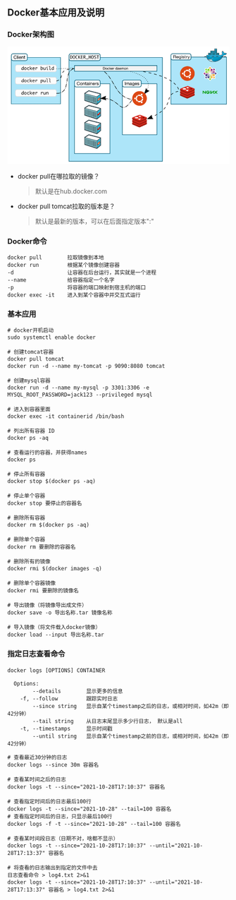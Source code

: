 ## Docker基本应用及说明

### Docker架构图
![docker架构设计](../resource/docker/docker-docker架构设计.png)
* docker pull在哪拉取的镜像？
    > 默认是在hub.docker.com
* docker pull tomcat拉取的版本是？
    > 默认是最新的版本，可以在后面指定版本":"

### Docker命令
```shell
docker pull        拉取镜像到本地
docker run         根据某个镜像创建容器
-d                 让容器在后台运行，其实就是一个进程
--name             给容器指定一个名字
-p                 将容器的端口映射到宿主机的端口
docker exec -it    进入到某个容器中并交互式运行
```

### 基本应用
```shell
# docker开机启动
sudo systemctl enable docker

# 创建tomcat容器
docker pull tomcat
docker run -d --name my-tomcat -p 9090:8080 tomcat

# 创建mysql容器
docker run -d --name my-mysql -p 3301:3306 -e MYSQL_ROOT_PASSWORD=jack123 --privileged mysql
	
# 进入到容器里面
docker exec -it containerid /bin/bash

# 列出所有容器 ID
docker ps -aq

# 查看运行的容器，并获得names
docker ps 

# 停止所有容器
docker stop $(docker ps -aq)

# 停止单个容器
docker stop 要停止的容器名

# 删除所有容器
docker rm $(docker ps -aq)

# 删除单个容器
docker rm 要删除的容器名

# 删除所有的镜像
docker rmi $(docker images -q)

# 删除单个容器镜像
docker rmi 要删除的镜像名

# 导出镜像（将镜像导出成文件）
docker save -o 导出名称.tar 镜像名称

# 导入镜像（将文件载入docker镜像）
docker load --input 导出名称.tar 
```

### 指定日志查看命令
`docker logs [OPTIONS] CONTAINER`
```text
  Options:
        --details        显示更多的信息
    -f, --follow         跟踪实时日志
        --since string   显示自某个timestamp之后的日志，或相对时间，如42m（即42分钟）
        --tail string    从日志末尾显示多少行日志， 默认是all
    -t, --timestamps     显示时间戳
        --until string   显示自某个timestamp之前的日志，或相对时间，如42m（即42分钟）
```
```shell
# 查看最近30分钟的日志
docker logs --since 30m 容器名

# 查看某时间之后的日志
docker logs -t --since="2021-10-28T17:10:37" 容器名

# 查看指定时间后的日志最后100行
docker logs -t --since="2021-10-28" --tail=100 容器名
# 查看指定时间后的日志，只显示最后100行
docker logs -f -t --since="2021-10-28" --tail=100 容器名

# 查看某时间段日志（日期不对，啥都不显示）
docker logs -t --since="2021-10-28T17:10:37" --until="2021-10-28T17:13:37" 容器名

# 将查看的日志输出到指定的文件中去
日志查看命令 > log4.txt 2>&1
docker logs -t --since="2021-10-28T17:10:37" --until="2021-10-28T17:13:37" 容器名 > log4.txt 2>&1
```